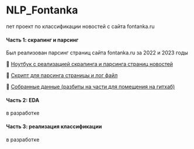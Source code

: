 # NLP_Fontanka
пет проект по классификации новостей с сайта fontanka.ru

#### Часть 1: скрапинг и парсинг

Был реализован парсинг страниц сайта fontanka.ru за 2022 и 2023 годы

🔭 [Ноутбук с реализацией скрапинга и парсинга страниц новостей](https://github.com/nedokormysh/NLP_Fontanka/blob/main/Pymagic_scraping_parsing.ipynb)

📣 [Скрипт для парсинга страницы и лог файл](https://github.com/nedokormysh/NLP_Fontanka/tree/main/parsing)

💾 [Собранные данные (разбиты на части для помещения на гитхаб)](https://github.com/nedokormysh/NLP_Fontanka/tree/main/data)

#### Часть 2: EDA

в разработке

#### Часть 3: реализация классификации

в разработке
